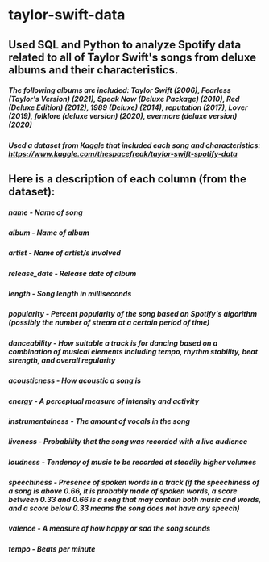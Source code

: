 # taylor-swift-data
## Used SQL and Python to analyze Spotify data related to all of Taylor Swift's songs from deluxe albums and their characteristics.

##### The following albums are included: Taylor Swift (2006), Fearless (Taylor's Version) (2021), Speak Now (Deluxe Package) (2010), Red (Deluxe Edition) (2012), 1989 (Deluxe) (2014), reputation (2017), Lover (2019), folklore (deluxe version) (2020), evermore (deluxe version) (2020)

##### Used a dataset from Kaggle that included each song and characteristics: https://www.kaggle.com/thespacefreak/taylor-swift-spotify-data

## Here is a description of each column (from the dataset):
##### name - Name of song
##### album - Name of album
##### artist - Name of artist/s involved
##### release_date - Release date of album
##### length - Song length in milliseconds
##### popularity - Percent popularity of the song based on Spotify's algorithm (possibly the number of stream at a certain period of time)
##### danceability - How suitable a track is for dancing based on a combination of musical elements including tempo, rhythm stability, beat strength, and overall regularity
##### acousticness - How acoustic a song is
##### energy - A perceptual measure of intensity and activity
##### instrumentalness - The amount of vocals in the song
##### liveness - Probability that the song was recorded with a live audience
##### loudness - Tendency of music to be recorded at steadily higher volumes
##### speechiness - Presence of spoken words in a track (if the speechiness of a song is above 0.66, it is probably made of spoken words, a score between 0.33 and 0.66 is a song that may contain both music and words, and a score below 0.33 means the song does not have any speech)
##### valence - A measure of how happy or sad the song sounds
##### tempo - Beats per minute
